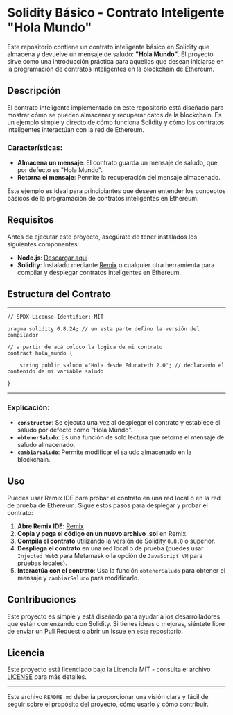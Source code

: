 # Solidity Básico - Contrato Inteligente "Hola Mundo" 

Este repositorio contiene un contrato inteligente básico en Solidity que almacena y devuelve un mensaje de saludo: **"Hola Mundo"**. El proyecto sirve como una introducción práctica para aquellos que desean iniciarse en la programación de contratos inteligentes en la blockchain de Ethereum.

## Descripción

El contrato inteligente implementado en este repositorio está diseñado para mostrar cómo se pueden almacenar y recuperar datos de la blockchain. Es un ejemplo simple y directo de cómo funciona Solidity y cómo los contratos inteligentes interactúan con la red de Ethereum.

### Características:
- **Almacena un mensaje**: El contrato guarda un mensaje de saludo, que por defecto es "Hola Mundo".
- **Retorna el mensaje**: Permite la recuperación del mensaje almacenado.

Este ejemplo es ideal para principiantes que deseen entender los conceptos básicos de la programación de contratos inteligentes en Ethereum.

## Requisitos

Antes de ejecutar este proyecto, asegúrate de tener instalados los siguientes componentes:

- **Node.js**: [Descargar aquí](https://nodejs.org/)
- **Solidity**: Instalado mediante [Remix](https://remix.ethereum.org/) o cualquier otra herramienta para compilar y desplegar contratos inteligentes en Ethereum.

## Estructura del Contrato
--------------------------------------------------------------------------------------------------------
```
// SPDX-License-Identifier: MIT

pragma solidity 0.8.24; // en esta parte defino la versión del compilador

// a partir de acá coloco la logica de mi contrato
contract hola_mundo {

    string public saludo ="Hola desde Educateth 2.0"; // declarando el contenido de mi variable saludo

}
```
--------------------------------------------------------------------------------------------------------
### Explicación:
- **`constructor`**: Se ejecuta una vez al desplegar el contrato y establece el saludo por defecto como "Hola Mundo".
- **`obtenerSaludo`**: Es una función de solo lectura que retorna el mensaje de saludo almacenado.
- **`cambiarSaludo`**: Permite modificar el saludo almacenado en la blockchain.

## Uso

Puedes usar Remix IDE para probar el contrato en una red local o en la red de prueba de Ethereum. Sigue estos pasos para desplegar y probar el contrato:

1. **Abre Remix IDE**: [Remix](https://remix.ethereum.org/)
2. **Copia y pega el código en un nuevo archivo .sol** en Remix.
3. **Compila el contrato** utilizando la versión de Solidity `0.8.0` o superior.
4. **Despliega el contrato** en una red local o de prueba (puedes usar `Injected Web3` para Metamask o la opción de `JavaScript VM` para pruebas locales).
5. **Interactúa con el contrato**: Usa la función `obtenerSaludo` para obtener el mensaje y `cambiarSaludo` para modificarlo.

## Contribuciones

Este proyecto es simple y está diseñado para ayudar a los desarrolladores que están comenzando con Solidity. Si tienes ideas o mejoras, siéntete libre de enviar un Pull Request o abrir un Issue en este repositorio.

## Licencia

Este proyecto está licenciado bajo la Licencia MIT - consulta el archivo [LICENSE](LICENSE) para más detalles.

---

Este archivo `README.md` debería proporcionar una visión clara y fácil de seguir sobre el propósito del proyecto, cómo usarlo y cómo contribuir.
